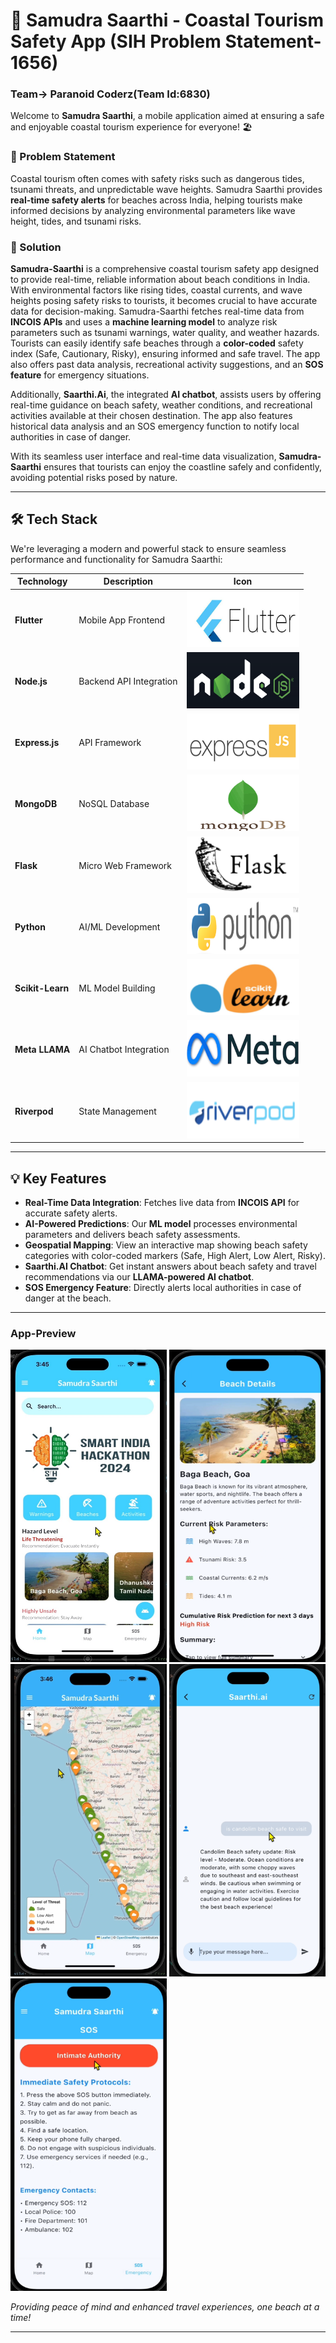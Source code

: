 # 🌊 Samudra Saarthi - Coastal Tourism Safety App (SIH Problem Statement- 1656)
### Team-> Paranoid Coderz(Team Id:6830)

Welcome to **Samudra Saarthi**, a mobile application aimed at ensuring a safe and enjoyable coastal tourism experience for everyone! 🏖️

### 📜 Problem Statement
Coastal tourism often comes with safety risks such as dangerous tides, tsunami threats, and unpredictable wave heights. Samudra Saarthi provides **real-time safety alerts** for beaches across India, helping tourists make informed decisions by analyzing environmental parameters like wave height, tides, and tsunami risks.

### 🚀 Solution

**Samudra-Saarthi** is a comprehensive coastal tourism safety app designed to provide real-time, reliable information about beach conditions in India. With environmental factors like rising tides, coastal currents, and wave heights posing safety risks to tourists, it becomes crucial to have accurate data for decision-making. Samudra-Saarthi fetches real-time data from **INCOIS APIs** and uses a **machine learning model** to analyze risk parameters such as tsunami warnings, water quality, and weather hazards. Tourists can easily identify safe beaches through a **color-coded** safety index (Safe, Cautionary, Risky), ensuring informed and safe travel. The app also offers past data analysis, recreational activity suggestions, and an **SOS feature** for emergency situations.

Additionally, **Saarthi.Ai**, the integrated **AI chatbot**, assists users by offering real-time guidance on beach safety, weather conditions, and recreational activities available at their chosen destination. The app also features historical data analysis and an SOS emergency function to notify local authorities in case of danger.

With its seamless user interface and real-time data visualization, **Samudra-Saarthi** ensures that tourists can enjoy the coastline safely and confidently, avoiding potential risks posed by nature.


---

## 🛠️ Tech Stack

We're leveraging a modern and powerful stack to ensure seamless performance and functionality for Samudra Saarthi:

| **Technology**  | **Description**  | **Icon** |
|-----------------|------------------|----------|
| **Flutter**     | Mobile App Frontend | <img src="https://github.com/pianist22/Images/blob/main/Flutter.png" alt="Flutter" width="180" height='90'> |
| **Node.js**     | Backend API Integration | <img src="https://github.com/pianist22/Images/blob/main/Nodejs.png" alt="Flutter" width="180" height='90'> |
| **Express.js**  | API Framework | <img src="https://github.com/pianist22/Images/blob/main/Express%2Cjs.png" alt="Flutter" width="180" height='90'> |
| **MongoDB**     | NoSQL Database |<img src="https://github.com/pianist22/Images/blob/main/Mongodb.png" alt="Flutter" width="180" height='90'>  |
| **Flask**       | Micro Web Framework | <img src="https://github.com/pianist22/Images/blob/main/Flask.png" alt="Flutter" width="180" height='90'> |
| **Python**      | AI/ML Development |<img src="https://github.com/pianist22/Images/blob/main/Python-2.png" alt="Flutter" width="180" height='90'>  |
| **Scikit-Learn**| ML Model Building | <img src="https://github.com/pianist22/Images/blob/main/Scikit-learn.png" alt="Flutter" width="180" height='90'>|
| **Meta LLAMA**  | AI Chatbot Integration | <img src="https://github.com/pianist22/Images/blob/main/Meta.png" alt="Flutter" width="180" height='90'> |
| **Riverpod**    | State Management | <img src="https://github.com/pianist22/Images/blob/main/riverpod.png" alt="Flutter" width="180" height='90'> |

---

## 💡 Key Features

- **Real-Time Data Integration**: Fetches live data from **INCOIS API** for accurate safety alerts.
- **AI-Powered Predictions**: Our **ML model** processes environmental parameters and delivers beach safety assessments.
- **Geospatial Mapping**: View an interactive map showing beach safety categories with color-coded markers (Safe, High Alert, Low Alert, Risky).
- **Saarthi.AI Chatbot**: Get instant answers about beach safety and travel recommendations via our **LLAMA-powered AI chatbot**.
- **SOS Emergency Feature**: Directly alerts local authorities in case of danger at the beach.
  

---

### App-Preview
<p>
<img src="https://github.com/pianist22/Images/blob/main/AppPreview.jpeg" alt="Flutter" width="250" height='500'>
<img src="https://github.com/pianist22/Images/blob/main/App_dashboard.png" alt="Flutter" width="250" height='500'>
<img src="https://github.com/pianist22/Images/blob/main/GeospatialMapping.png" alt="Flutter" width="250" height='500'>
<img src="https://github.com/pianist22/Images/blob/main/Saarthi.Ai.png" alt="Flutter" width="250" height='500'>
<img src="https://github.com/pianist22/Images/blob/main/Sos%20Alert.png" alt="Flutter" width="250" height='500'>
</p>

*Providing peace of mind and enhanced travel experiences, one beach at a time!*

---
